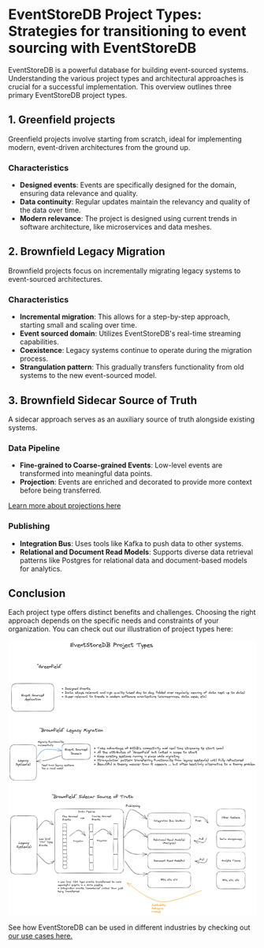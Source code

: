 # EventStoreDB Project Types: Strategies for transitioning to event sourcing with EventStoreDB

EventStoreDB is a powerful database for building event-sourced systems. Understanding the various project types and architectural approaches is crucial for a successful implementation. This overview outlines three primary EventStoreDB project types.


## 1. Greenfield projects

Greenfield projects involve starting from scratch, ideal for implementing modern, event-driven architectures from the ground up.


### Characteristics

- **Designed events**: Events are specifically designed for the domain, ensuring data relevance and quality.
- **Data continuity**: Regular updates maintain the relevancy and quality of the data over time.
- **Modern relevance**: The project is designed using current trends in software architecture, like microservices and data meshes.


## 2. Brownfield Legacy Migration

Brownfield projects focus on incrementally migrating legacy systems to event-sourced architectures.


### Characteristics

- **Incremental migration**: This allows for a step-by-step approach, starting small and scaling over time.
- **Event sourced domain**: Utilizes EventStoreDB's real-time streaming capabilities.
- **Coexistence**: Legacy systems continue to operate during the migration process.
- **Strangulation pattern**: This gradually transfers functionality from old systems to the new event-sourced model.


## 3. Brownfield Sidecar Source of Truth

A sidecar approach serves as an auxiliary source of truth alongside existing systems.


### Data Pipeline

- **Fine-grained to Coarse-grained Events**: Low-level events are transformed into meaningful data points.
- **Projection**: Events are enriched and decorated to provide more context before being transferred.

[Learn more about projections here](https://developers.eventstore.com/server/v23.10/projections.html)


### Publishing
- **Integration Bus**: Uses tools like Kafka to push data to other systems.
- **Relational and Document Read Models**: Supports diverse data retrieval patterns like Postgres for relational data and document-based models for analytics.


## Conclusion
Each project type offers distinct benefits and challenges. Choosing the right approach depends on the specific needs and constraints of your organization. You can check out our illustration of project types here:

![Project types graphic](./images/projecttypes.png "Project types")


See how EventStoreDB can be used in different industries by checking out [our use cases here.](https://www.eventstore.com/use-cases)


